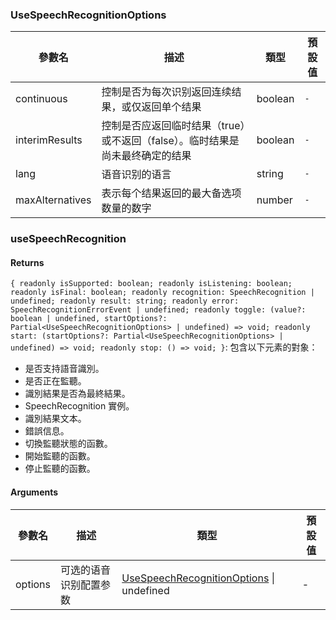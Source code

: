 ### UseSpeechRecognitionOptions

|參數名|描述|類型|預設值|
|---|---|---|---|
|continuous|控制是否为每次识别返回连续结果，或仅返回单个结果|boolean |`-`|
|interimResults|控制是否应返回临时结果（true）或不返回（false）。临时结果是尚未最终确定的结果|boolean |`-`|
|lang|语音识别的语言|string |`-`|
|maxAlternatives|表示每个结果返回的最大备选项数量的数字|number |`-`|

### useSpeechRecognition

#### Returns
`{ readonly isSupported: boolean; readonly isListening: boolean; readonly isFinal: boolean; readonly recognition: SpeechRecognition | undefined; readonly result: string; readonly error: SpeechRecognitionErrorEvent | undefined; readonly toggle: (value?: boolean | undefined, startOptions?: Partial<UseSpeechRecognitionOptions> | undefined) => void; readonly start: (startOptions?: Partial<UseSpeechRecognitionOptions> | undefined) => void; readonly stop: () => void; }`: 包含以下元素的對象：
- 是否支持語音識別。
- 是否正在監聽。
- 識別結果是否為最終結果。
- SpeechRecognition 實例。
- 識別結果文本。
- 錯誤信息。
- 切換監聽狀態的函數。
- 開始監聽的函數。
- 停止監聽的函數。

#### Arguments
|參數名|描述|類型|預設值|
|---|---|---|---|
|options|可选的语音识别配置参数|[UseSpeechRecognitionOptions](#UseSpeechRecognitionOptions) \| undefined |-|